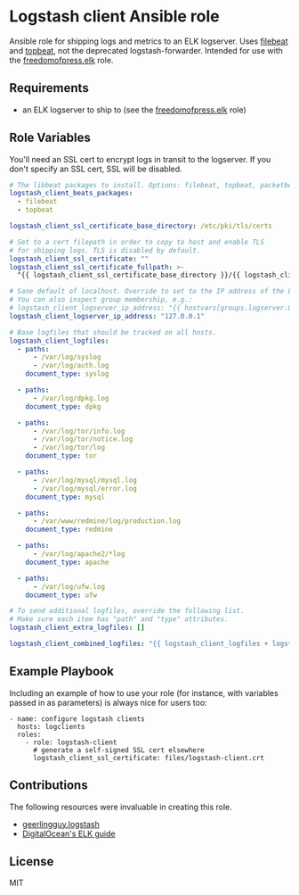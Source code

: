 # Logstash client Ansible role
Ansible role for shipping logs and metrics to an ELK logserver.
Uses [filebeat] and [topbeat], not the deprecated logstash-forwarder.
Intended for use with the [freedomofpress.elk] role.

Requirements
------------
* an ELK logserver to ship to (see the [freedomofpress.elk] role)

Role Variables
--------------
You'll need an SSL cert to encrypt logs in transit to the logserver.
If you don't specify an SSL cert, SSL will be disabled.

```yaml
# The libbeat packages to install. Options: filebeat, topbeat, packetbeat.
logstash_client_beats_packages:
  - filebeat
  - topbeat

logstash_client_ssl_certificate_base_directory: /etc/pki/tls/certs

# Set to a cert filepath in order to copy to host and enable TLS
# for shipping logs. TLS is disabled by default.
logstash_client_ssl_certificate: ""
logstash_client_ssl_certificate_fullpath: >-
  "{{ logstash_client_ssl_certificate_base_directory }}/{{ logstash_client_ssl_certificate | basename }}"

# Sane default of localhost. Override to set to the IP address of the Logstash server.
# You can also inspect group membership, e.g.:
# logstash_client_logserver_ip_address: "{{ hostvars[groups.logserver.0].ansible_default_ipv4.address }}"
logstash_client_logserver_ip_address: "127.0.0.1"

# Base logfiles that should be tracked on all hosts.
logstash_client_logfiles:
  - paths:
      - /var/log/syslog
      - /var/log/auth.log
    document_type: syslog

  - paths:
      - /var/log/dpkg.log
    document_type: dpkg

  - paths:
      - /var/log/tor/info.log
      - /var/log/tor/notice.log
      - /var/log/tor/log
    document_type: tor

  - paths:
      - /var/log/mysql/mysql.log
      - /var/log/mysql/error.log
    document_type: mysql

  - paths:
      - /var/www/redmine/log/production.log
    document_type: redmine

  - paths:
      - /var/log/apache2/*log
    document_type: apache

  - paths:
      - /var/log/ufw.log
    document_type: ufw

# To send additional logfiles, override the following list.
# Make sure each item has "path" and "type" attributes.
logstash_client_extra_logfiles: []

logstash_client_combined_logfiles: "{{ logstash_client_logfiles + logstash_client_extra_logfiles }}"
```

Example Playbook
----------------

Including an example of how to use your role (for instance, with variables passed in as parameters) is always nice for users too:

    - name: configure logstash clients
      hosts: logclients
      roles:
        - role: logstash-client
          # generate a self-signed SSL cert elsewhere
          logstash_client_ssl_certificate: files/logstash-client.crt

Contributions
-------------
The following resources were invaluable in creating this role.

* [geerlingguy.logstash](https://github.com/geerlingguy/ansible-role-logstash)
* [DigitalOcean's ELK guide](https://www.digitalocean.com/community/tutorials/how-to-install-elasticsearch-logstash-and-kibana-4-on-ubuntu-14-04)

License
-------

MIT

[freedomofpress.elk]: https://github.com/freedomofpress/ansible-role-elk
[filebeat]: https://www.elastic.co/guide/en/beats/filebeat/current/filebeat-overview.html
[topbeat]: https://www.elastic.co/guide/en/beats/topbeat/current/_overview.html
